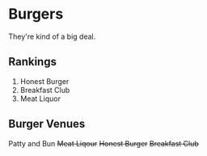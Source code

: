 # Burgers
They're kind of a big deal.

## Rankings
1. Honest Burger
2. Breakfast Club
3. Meat Liquor

## Burger Venues
Patty and Bun
~~Meat Liqour~~
~~Honest Burger~~
~~Breakfast Club~~

